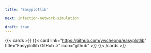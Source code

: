 ```yaml
---
title: 'Easyplotlib'

next: infection-network-simulation

draft: true
---
```


{{< cards >}}
  {{< card link="https://github.com/ywcheong/easyplotlib" title="Easyplotlib GitHub ↗" icon="github" >}}
{{< /cards >}}